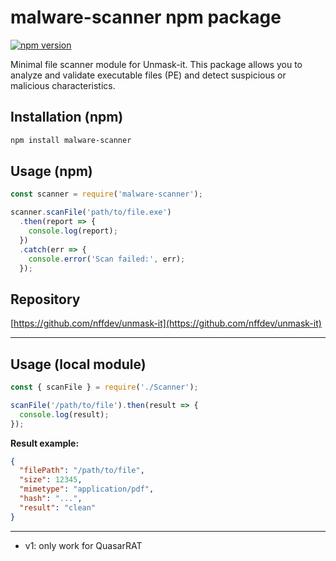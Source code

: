 # malware-scanner npm package

[![npm version](https://img.shields.io/npm/v/malware-scanner.svg)](https://www.npmjs.com/package/malware-scanner)

Minimal file scanner module for Unmask-it. This package allows you to analyze and validate executable files (PE) and detect suspicious or malicious characteristics.

## Installation (npm)
```bash
npm install malware-scanner
```

## Usage (npm)
```js
const scanner = require('malware-scanner');

scanner.scanFile('path/to/file.exe')
  .then(report => {
    console.log(report);
  })
  .catch(err => {
    console.error('Scan failed:', err);
  });
```

## Repository
[https://github.com/nffdev/unmask-it](https://github.com/nffdev/unmask-it)

---

## Usage (local module)

```js
const { scanFile } = require('./Scanner');

scanFile('/path/to/file').then(result => {
  console.log(result);
});
```

**Result example:**
```json
{
  "filePath": "/path/to/file",
  "size": 12345,
  "mimetype": "application/pdf",
  "hash": "...",
  "result": "clean"
}
```

---

- v1: only work for QuasarRAT
